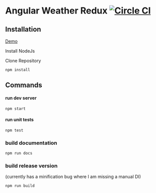 # Angular Weather Redux [![Circle CI](https://circleci.com/gh/deebloo/angular-weather-redux.svg?style=svg)](https://circleci.com/gh/deebloo/angular-weather-redux)

## Installation

[Demo](http://deebloo.github.io/angular-weather-redux/#/) 

Install NodeJs

Clone Repository

```
npm install
```

## Commands

#### run dev server
```
npm start
```

#### run unit tests
```
npm test
```

### build documentation
```
npm run docs
```

### build release version 
(currently has a minification bug where I am missing a manual DI)
```
npm run build
```
